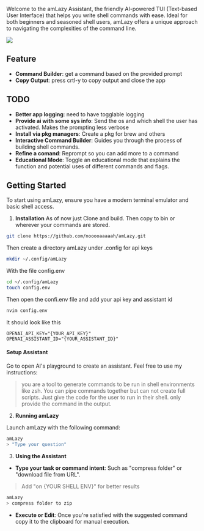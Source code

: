 Welcome to the amLazy Assistant, the friendly AI-powered TUI (Text-based User Interface) that helps you write shell commands with ease. Ideal for both beginners and seasoned shell users, amLazy offers a unique approach to navigating the complexities of the command line.

![](https://raw.githubusercontent.com/nooooaaaaah/amLazy/main/docs/demo.gif)

## Feature

- **Command Builder**: get a command based on the provided prompt
- **Copy Output**: press crtl-y to copy output and close the app

## TODO

- **Better app logging**: need to have togglable logging
- **Provide ai with some sys info**: Send the os and which shell the user has activated. Makes the prompting less verbose
- **Install via pkg managers**: Create a pkg for brew and others
- **Interactive Command Builder**: Guides you through the process of building shell commands.
- **Refine a comand**: Reprompt so you can add more to a command
- **Educational Mode**: Toggle an educational mode that explains the function and potential uses of different commands and flags.

## Getting Started

To start using amLazy, ensure you have a modern terminal emulator and basic shell access.

1. **Installation**
   As of now just Clone and build. Then copy to bin or wherever your commands are stored.

```sh
git clone https://github.com/nooooaaaaah/amLazy.git
```

Then create a directory amLazy under .config for api keys

```sh
mkdir ~/.config/amLazy
```

With the file config.env

```sh
cd ~/.config/amLazy
touch config.env
```

Then open the confi.env file and add your api key and assistant id

```sh
nvim config.env
```

It should look like this

```.env
OPENAI_API_KEY="{YOUR_API_KEY}"
OPENAI_ASSISTANT_ID="{YOUR_ASSISTANT_ID}"
```

#### Setup Assistant

Go to open AI's playground to create an assistant.
Feel free to use my instructions:

> you are a tool to generate commands to be run in shell environments like zsh. You can pipe commands together but can not create full scripts. Just give the code for the user to run in their shell. only provide the command in the output.

2. **Running amLazy**

Launch amLazy with the following command:

```sh
amLazy
> "Type your question"
```

3. **Using the Assistant**

- **Type your task or command intent**: Such as "compress folder" or "download file from URL".

> Add "on {YOUR SHELL ENV}" for better results

```bash
amLazy
> compress folder to zip
```

- **Execute or Edit**: Once you're satisfied with the suggested command copy it to the clipboard for manual execution.
